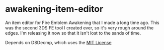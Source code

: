 # awakening-item-editor
An item editor for Fire Emblem Awakening that I made a long time ago. This was the second 3DS FE tool I created ever, so it's very rough around the edges. I'm releasing it now so that it isn't lost to the sands of time.

Depends on DSDecmp, which uses the [MIT License](https://web.archive.org/web/20141223223529/https://code.google.com/p/dsdecmp/)
